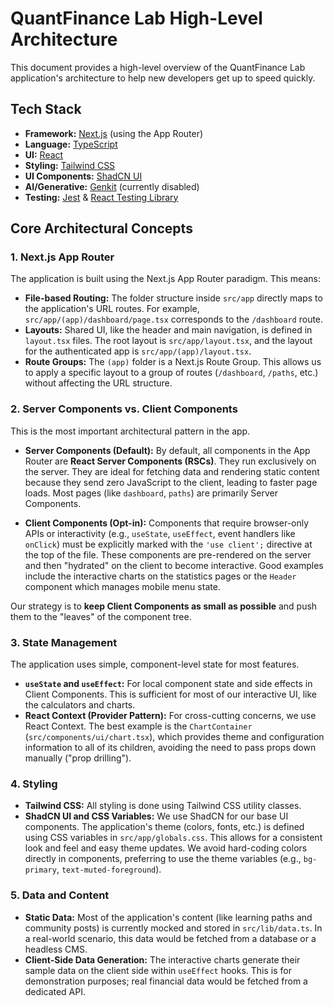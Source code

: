# QuantFinance Lab High-Level Architecture

This document provides a high-level overview of the QuantFinance Lab application's architecture to help new developers get up to speed quickly.

## Tech Stack

- **Framework:** [Next.js](https://nextjs.org/) (using the App Router)
- **Language:** [TypeScript](https://www.typescriptlang.org/)
- **UI:** [React](https://react.dev/)
- **Styling:** [Tailwind CSS](https://tailwindcss.com/)
- **UI Components:** [ShadCN UI](https://ui.shadcn.com/)
- **AI/Generative:** [Genkit](https://firebase.google.com/docs/genkit) (currently disabled)
- **Testing:** [Jest](https://jestjs.io/) & [React Testing Library](https://testing-library.com/docs/react-testing-library/intro/)

## Core Architectural Concepts

### 1. Next.js App Router

The application is built using the Next.js App Router paradigm. This means:
- **File-based Routing:** The folder structure inside `src/app` directly maps to the application's URL routes. For example, `src/app/(app)/dashboard/page.tsx` corresponds to the `/dashboard` route.
- **Layouts:** Shared UI, like the header and main navigation, is defined in `layout.tsx` files. The root layout is `src/app/layout.tsx`, and the layout for the authenticated app is `src/app/(app)/layout.tsx`.
- **Route Groups:** The `(app)` folder is a Next.js Route Group. This allows us to apply a specific layout to a group of routes (`/dashboard`, `/paths`, etc.) without affecting the URL structure.

### 2. Server Components vs. Client Components

This is the most important architectural pattern in the app.

- **Server Components (Default):** By default, all components in the App Router are **React Server Components (RSCs)**. They run exclusively on the server. They are ideal for fetching data and rendering static content because they send zero JavaScript to the client, leading to faster page loads. Most pages (like `dashboard`, `paths`) are primarily Server Components.

- **Client Components (Opt-in):** Components that require browser-only APIs or interactivity (e.g., `useState`, `useEffect`, event handlers like `onClick`) must be explicitly marked with the `'use client';` directive at the top of the file. These components are pre-rendered on the server and then "hydrated" on the client to become interactive. Good examples include the interactive charts on the statistics pages or the `Header` component which manages mobile menu state.

Our strategy is to **keep Client Components as small as possible** and push them to the "leaves" of the component tree.

### 3. State Management

The application uses simple, component-level state for most features.
- **`useState` and `useEffect`:** For local component state and side effects in Client Components. This is sufficient for most of our interactive UI, like the calculators and charts.
- **React Context (Provider Pattern):** For cross-cutting concerns, we use React Context. The best example is the `ChartContainer` (`src/components/ui/chart.tsx`), which provides theme and configuration information to all of its children, avoiding the need to pass props down manually ("prop drilling").

### 4. Styling

- **Tailwind CSS:** All styling is done using Tailwind CSS utility classes.
- **ShadCN UI and CSS Variables:** We use ShadCN for our base UI components. The application's theme (colors, fonts, etc.) is defined using CSS variables in `src/app/globals.css`. This allows for a consistent look and feel and easy theme updates. We avoid hard-coding colors directly in components, preferring to use the theme variables (e.g., `bg-primary`, `text-muted-foreground`).

### 5. Data and Content

- **Static Data:** Most of the application's content (like learning paths and community posts) is currently mocked and stored in `src/lib/data.ts`. In a real-world scenario, this data would be fetched from a database or a headless CMS.
- **Client-Side Data Generation:** The interactive charts generate their sample data on the client side within `useEffect` hooks. This is for demonstration purposes; real financial data would be fetched from a dedicated API.
